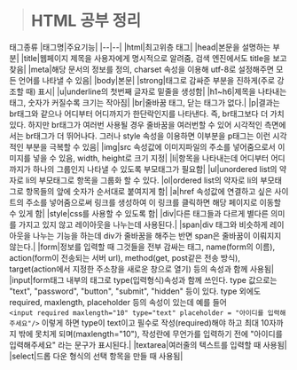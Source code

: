 > # HTML 공부 정리
태그종류
|태그명|주요기능|
|--|--|
|html|최고위층 태그|
|head|본문을 설명하는 부분|
|title|웹페이지 제목을 사용자에게 명시적으로 알려줌, 검색 엔진에서도 title을 보고 찾음|
|meta|해당 문서의 정보를 정의, charset 속성을 이용해 utf-8로 설정해주면 모든 언어를 나타낼 수 있음|
|body|본문|
|strong|태그로 감싸준 부분을 진하게(주로 강조할 때) 표시|
|u|underline의 첫번째 글자로 밑줄을 생성함|
|h1~h6|제목을 나타내는 태그, 숫자가 커질수록 크기는 작아짐|
|br|줄바꿈 태그, 닫는 태그가 없다.|
|p|결과는 br태그와 같으나 어디부터 어디까지가 한단락인지를 나타낸다. 즉, br태그보다 더 가치있다. 하지만 br태그가 여러번 사용될 경우 줄바꿈을 여러번할 수 있어 시각적인 측면에서는 br태그가 더 뛰어나다. 그러나 style 속성을 이용하면 이부분을 p태그는 이런 시각적인 부분을 극복할 수 있음|
|img|src 속성값에 이미지파일의 주소를 넣어줌으로서 이미지를 넣을 수 있음, width, height로 크기 지정|
|li|항목을 나타내는데 어디부터 어디까지가 하나의 그룹인지 나타낼 수 있도록 부모태그가 필요함|
|ul|unordered list의 약자로 li의 부모태그로 항목을 그룹화 할 수 있다.
|ol|ordered list의 약자로 li의 부모태그로 항목들의 앞에 숫자가 순서대로 붙여지게 함|
|a|href 속성값에 연결하고 싶은 사이트의 주소를 넣어줌으로써 링크를 생성하여 이 링크를 클릭하면 해당 페이지로 이동할 수 있게 함|
|style|css를 사용할 수 있도록 함|
|div|다른 태그들과 다르게 별다른 의미를 가지고 있지 않고 레이아웃을 나누는데 사용된다.|
|span|div 태그와 비슷하게 레이아웃을 나누는 기능을 하는데 div가 줄바꿈을 해주는 반면 span은 줄바꿈이 이뤄지지 않는다.|
|form|정보를 입력할 때 그것들을 전부 감싸는 태그, name(form의 이름), action(form이 전송되는 서버 url), method(get, post같은 전송 방식), target(action에서 지정한 주소창을 새로운 창으로 열기) 등의 속성과 함께 사용됨|
|input|form태그 내부의 태그로 type(입력형식)속성과 함께 쓰인다. type 값으로는 "text", "password", "button", "submit", "hidden" 등이 있다. type 외에도 required, maxlength, placeholder 등의 속성이 있는데 예를 들어<br>```<input required maxlength="10" type="text" placeholder = "아이디를 입력해주세요"/>``` 이렇게 하면 type이 text이고 필수로 작성(required)해야 하고 최대 10자까지 밖에 못치게 되며(maxlength="10"), 작성란에 무언가를 입력하기 전에 "아이디를 입력해주세요" 라는 문구가 표시된다.|
|textarea|여러줄의 텍스트를 입력할 때 사용됨|
|select|드롭 다운 형식의 선택 항목을 만들 때 사용됨|
